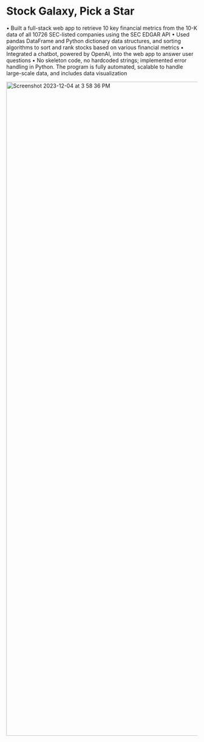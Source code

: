 # Stock Galaxy, Pick a Star
• Built a full-stack web app to retrieve 10 key financial metrics from the 10-K data of all 10726 SEC-listed companies using the SEC EDGAR API
• Used pandas DataFrame and Python dictionary data structures, and sorting algorithms to sort and rank stocks based on various financial metrics
• Integrated a chatbot, powered by OpenAI, into the web app to answer user questions
• No skeleton code, no hardcoded strings; implemented error handling in Python. The program is fully automated, scalable to handle large-scale data, and includes data visualization

<img width="1722" alt="Screenshot 2023-12-04 at 3 58 36 PM" src="https://github.com/JinHuang0101/finance_app_sec/assets/54080607/d7acd7b2-ac91-4b21-a029-a3289e704530">
